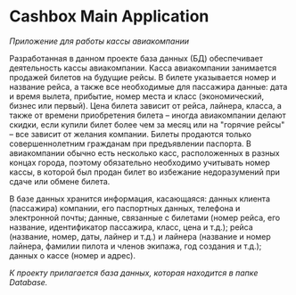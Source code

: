 # Cashbox Main Application
*Приложение для работы кассы авиакомпании*
<bl>


Разработанная в данном проекте база данных (БД) обеспечивает деятельность кассы авиакомпании. Касса авиакомпании занимается продажей билетов на будущие рейсы. 
В билете указывается номер и название рейса, а также все необходимые для пассажира данные: дата и время вылета, прибытие, номер места и класс (экономический, бизнес или первый). 
Цена билета зависит от рейса, лайнера, класса, а также от времени приобретения билета – иногда авиакомпании делают скидки, если купили билет более чем за месяц или на "горячие рейсы" – все зависит от желания компании. 
Билеты продаются только совершеннолетним гражданам при предъявлении паспорта. 
В авиакомпании обычно есть несколько касс, расположенных в разных концах города, поэтому обязательно необходимо учитывать номер кассы, в которой был продан билет во избежание недоразумений при сдаче или обмене билета.


В базе данных хранится информация, касающаяся: данных клиента (пассажира) компании, его паспортных данных, телефона и электронной почты; 
данные, связанные с билетами (номер рейса, его название, идентификатор пассажира, класс, цена и т.д.); 
рейса (название, номер, даты, лайнер и т.д.) и лайнера (название и номер лайнера, фамилии пилота и членов экипажа, год создания и т.д.); данных о кассе (номер и адрес).

  
_К проекту прилагается база данных, которая находится в папке Database._
